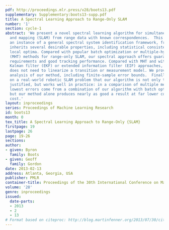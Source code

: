 ```yaml
---
pdf: http://proceedings.mlr.press/v28/boots13.pdf
supplementary: Supplementary:boots13-supp.pdf
title: A Spectral Learning Approach to Range-Only SLAM
number: '1'
section: cycle-1
abstract: 'We present a novel spectral learning algorithm for simultaneous localization
  and mapping (SLAM) from range data with known correspondences.  This algorithm is
  an instance of a general spectral system identification framework, from which it
  inherits several desirable properties, including statistical consistency and no
  local optima. Compared with popular batch optimization or multiple-hypothesis tracking
  (MHT) methods for range-only SLAM, our spectral approach offers guaranteed low computational
  requirements and good tracking performance. Compared with MHT and with popular extended
  Kalman filter (EKF) or extended information filter (EIF) approaches, our approach
  does not need to linearize a transition or measurement model. We provide a theoretical
  analysis of our method, including finite-sample error bounds.  Finally, we demonstrate
  on a real-world robotic SLAM problem that our algorithm is not only theoretically
  justified, but works well in practice: in a comparison of multiple methods, the
  lowest errors come from a combination of our algorithm with batch optimization,
  but our method alone produces nearly as good a result at far lower computational
  cost.'
layout: inproceedings
series: Proceedings of Machine Learning Research
id: boots13
month: 0
tex_title: A Spectral Learning Approach to Range-Only {SLAM}
firstpage: 19
lastpage: 26
page: 19-26
sections: 
author:
- given: Byron
  family: Boots
- given: Geoff
  family: Gordon
date: 2013-02-13
address: Atlanta, Georgia, USA
publisher: PMLR
container-title: Proceedings of the 30th International Conference on Machine Learning
volume: '28'
genre: inproceedings
issued:
  date-parts:
  - 2013
  - 2
  - 13
# Format based on citeproc: http://blog.martinfenner.org/2013/07/30/citeproc-yaml-for-bibliographies/
---
```


